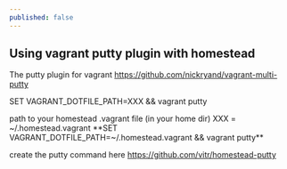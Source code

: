 ```yaml
---
published: false
---
```



## Using vagrant putty plugin with homestead

The putty plugin for vagrant
https://github.com/nickryand/vagrant-multi-putty


SET VAGRANT_DOTFILE_PATH=XXX && vagrant putty

path to your homestead .vagrant file (in your home dir)
XXX = ~/.homestead\.vagrant
**SET VAGRANT_DOTFILE_PATH=~/.homestead\.vagrant && vagrant putty**

create the putty command here
https://github.com/vitr/homestead-putty
